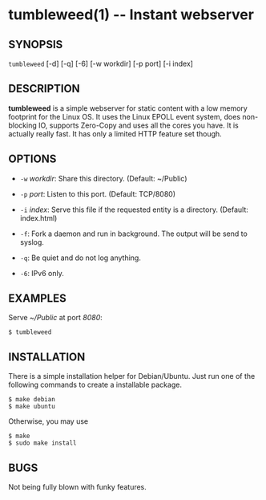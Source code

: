tumbleweed(1) -- Instant webserver
==================================

## SYNOPSIS

`tumbleweed` [-d] [-q] [-6] [-w workdir] [-p port] [-i index]

## DESCRIPTION

**tumbleweed** is a simple webserver for static content with a low memory
footprint for the Linux OS. It uses the Linux EPOLL event system, does
non-blocking IO, supports Zero-Copy and uses all the cores you have. It is
actually really fast. It has only a limited HTTP feature set though.

## OPTIONS

  * `-w` *workdir*:
    Share this directory. (Default: ~/Public)

  * `-p` *port*:
	Listen to this port. (Default: TCP/8080)

  * `-i` *index*:
	Serve this file if the requested entity is a directory. (Default: index.html)

  * `-f`:
	Fork a daemon and run in background. The output will be send to syslog.

  * `-q`:
	Be quiet and do not log anything.

  * `-6`:
	IPv6 only.

## EXAMPLES

Serve *~/Public* at port *8080*:

	$ tumbleweed

## INSTALLATION

There is a simple installation helper for Debian/Ubuntu. Just run one of the
following commands to create a installable package.

	$ make debian
	$ make ubuntu

Otherwise, you may use

	$ make
	$ sudo make install

## BUGS

Not being fully blown with funky features.
